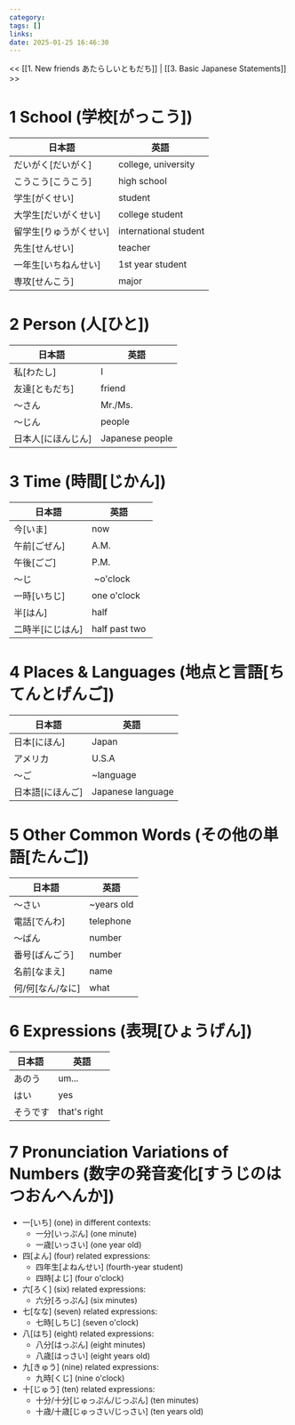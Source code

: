 ```yaml
---
category: 
tags: []
links:
date: 2025-01-25 16:46:30
---
```

<< [[1. New friends あたらしいともだち]] | [[3. Basic Japanese Statements]] >>

# 1 School (学校\[がっこう\])

| 日本語     | 英語                    |
| ------- | --------------------- |
| だいがく\[だいがく\]    | college, university   |
| こうこう\[こうこう\]    | high school           |
| 学生\[がくせい\]    | student               |
| 大学生\[だいがくせい\]  | college student       |
| 留学生\[りゅうがくせい\] | international student |
| 先生\[せんせい\]    | teacher               |
| 一年生\[いちねんせい\]  | 1st year student      |
| 専攻\[せんこう\]    | major                 |

# 2 Person (人\[ひと\])

| 日本語   | 英語              |
| ----- | --------------- |
| 私\[わたし\]   | I               |
| 友達\[ともだち\]  | friend          |
| ～さん   | Mr./Ms.         |
| ～じん   | people          |
| 日本人\[にほんじん\] | Japanese people |

# 3 Time (時間\[じかん\])

| 日本語  | 英語             |
| ---- | -------------- |
| 今\[いま\]   | now            |
| 午前\[ごぜん\]  | A.M.           |
| 午後\[ごご\]   | P.M.           |
| ～じ   |  ~o'clock      |
| 一時\[いちじ\]  | one o'clock    |
| 半\[はん\]   | half           |
| 二時半\[にじはん\] | half past two  |

# 4 Places & Languages (地点と言語\[ちてんとげんご\])

| 日本語  | 英語                |
| ---- | ----------------- |
| 日本\[にほん\]  | Japan             |
| アメリカ | U.S.A             |
| ～ご   | ~language         |
| 日本語\[にほんご\] | Japanese language |

# 5 Other Common Words (その他の単語\[たんご\])

| 日本語   | 英語         |
| ----- | ---------- |
| ～さい   | ~years old |
| 電話\[でんわ\]   | telephone  |
| ～ばん   | number     |
| 番号\[ばんごう\]  | number     |
| 名前\[なまえ\]   | name       |
| 何/何\[なん/なに\] | what       |

# 6 Expressions (表現\[ひょうげん\])

| 日本語  | 英語            |
| ---- | ------------- |
| あのう  | um...         |
| はい   | yes           |
| そうです | that's right  |

# 7 Pronunciation Variations of Numbers (数字の発音変化\[すうじのはつおんへんか\])

- 一\[いち\] (one) in different contexts:
	- 一分\[いっぷん\] (one minute)
	- 一歳\[いっさい\] (one year old)
- 四\[よん\] (four) related expressions:
	- 四年生\[よねんせい\] (fourth-year student)
	- 四時\[よじ\] (four o'clock)
- 六\[ろく\] (six) related expressions:
	- 六分\[ろっぷん\] (six minutes)
- 七\[なな\] (seven) related expressions:
	- 七時\[しちじ\] (seven o'clock)
- 八\[はち\] (eight) related expressions:
	- 八分\[はっぷん\] (eight minutes)
	- 八歳\[はっさい\] (eight years old)
- 九\[きゅう\] (nine) related expressions:
	- 九時\[くじ\] (nine o'clock)
- 十\[じゅう\] (ten) related expressions:
	- 十分/十分\[じゅっぷん/じっぷん\] (ten minutes)
	- 十歳/十歳\[じゅっさい/じっさい\] (ten years old)